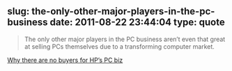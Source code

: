 slug: the-only-other-major-players-in-the-pc-business
date: 2011-08-22 23:44:04
type: quote
---

> The only other major players in the PC business aren’t even that great at selling PCs themselves due to a transforming computer market.

[Why there are no buyers for HP’s PC biz](http://gigaom.com/2011/08/22/why-there-are-no-buyers-for-hps-pc-biz/)
